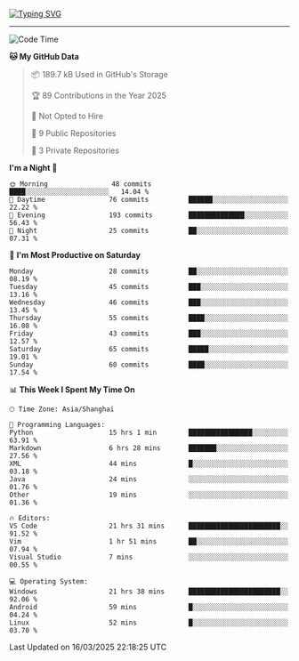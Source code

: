 <a href="https://git.io/typing-svg"><img src="https://readme-typing-svg.demolab.com?font=Jersey+10&size=33&pause=1000&color=0077B8&vCenter=true&width=429&height=46&lines=TALK+LESS,+SMILE+MORE." alt="Typing SVG" /></a>

---

<!--START_SECTION:waka-->
![Code Time](http://img.shields.io/badge/Code%20Time-203%20hrs%206%20mins-blue)

**🐱 My GitHub Data** 

> 📦 189.7 kB Used in GitHub's Storage 
 > 
> 🏆 89 Contributions in the Year 2025
 > 
> 🚫 Not Opted to Hire
 > 
> 📜 9 Public Repositories 
 > 
> 🔑 3 Private Repositories 
 > 
**I'm a Night 🦉** 

```text
🌞 Morning                48 commits          ████░░░░░░░░░░░░░░░░░░░░░   14.04 % 
🌆 Daytime                76 commits          ██████░░░░░░░░░░░░░░░░░░░   22.22 % 
🌃 Evening                193 commits         ██████████████░░░░░░░░░░░   56.43 % 
🌙 Night                  25 commits          ██░░░░░░░░░░░░░░░░░░░░░░░   07.31 % 
```
📅 **I'm Most Productive on Saturday** 

```text
Monday                   28 commits          ██░░░░░░░░░░░░░░░░░░░░░░░   08.19 % 
Tuesday                  45 commits          ███░░░░░░░░░░░░░░░░░░░░░░   13.16 % 
Wednesday                46 commits          ███░░░░░░░░░░░░░░░░░░░░░░   13.45 % 
Thursday                 55 commits          ████░░░░░░░░░░░░░░░░░░░░░   16.08 % 
Friday                   43 commits          ███░░░░░░░░░░░░░░░░░░░░░░   12.57 % 
Saturday                 65 commits          █████░░░░░░░░░░░░░░░░░░░░   19.01 % 
Sunday                   60 commits          ████░░░░░░░░░░░░░░░░░░░░░   17.54 % 
```


📊 **This Week I Spent My Time On** 

```text
🕑︎ Time Zone: Asia/Shanghai

💬 Programming Languages: 
Python                   15 hrs 1 min        ████████████████░░░░░░░░░   63.91 % 
Markdown                 6 hrs 28 mins       ███████░░░░░░░░░░░░░░░░░░   27.56 % 
XML                      44 mins             █░░░░░░░░░░░░░░░░░░░░░░░░   03.18 % 
Java                     24 mins             ░░░░░░░░░░░░░░░░░░░░░░░░░   01.76 % 
Other                    19 mins             ░░░░░░░░░░░░░░░░░░░░░░░░░   01.36 % 

🔥 Editors: 
VS Code                  21 hrs 31 mins      ███████████████████████░░   91.52 % 
Vim                      1 hr 51 mins        ██░░░░░░░░░░░░░░░░░░░░░░░   07.94 % 
Visual Studio            7 mins              ░░░░░░░░░░░░░░░░░░░░░░░░░   00.55 % 

💻 Operating System: 
Windows                  21 hrs 38 mins      ███████████████████████░░   92.06 % 
Android                  59 mins             █░░░░░░░░░░░░░░░░░░░░░░░░   04.24 % 
Linux                    52 mins             █░░░░░░░░░░░░░░░░░░░░░░░░   03.70 % 
```


 Last Updated on 16/03/2025 22:18:25 UTC
<!--END_SECTION:waka-->
